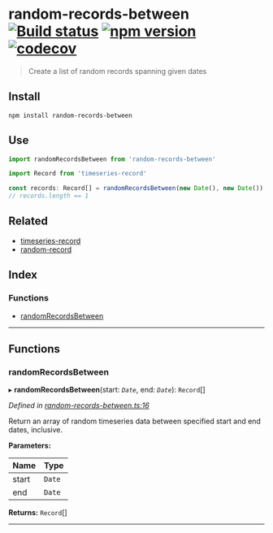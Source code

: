 
random-records-between [![Build status](https://travis-ci.org/strong-roots-capital/random-records-between.svg?branch=master)](https://travis-ci.org/strong-roots-capital/random-records-between) [![npm version](https://img.shields.io/npm/v/random-records-between.svg)](https://npmjs.org/package/random-records-between) [![codecov](https://codecov.io/gh/strong-roots-capital/random-records-between/branch/master/graph/badge.svg)](https://codecov.io/gh/strong-roots-capital/random-records-between)
=============================================================================================================================================================================================================================================================================================================================================================================================================================================================================================================

> Create a list of random records spanning given dates

Install
-------

```shell
npm install random-records-between
```

Use
---

```typescript
import randomRecordsBetween from 'random-records-between'

import Record from 'timeseries-record'

const records: Record[] = randomRecordsBetween(new Date(), new Date())
// records.length == 1
```

Related
-------

*   [timeseries-record](https://github.com/strong-roots-capital/timeseries-record)
*   [random-record](https://github.com/strong-roots-capital/random-record)

## Index

### Functions

* [randomRecordsBetween](#randomrecordsbetween)

---

## Functions

<a id="randomrecordsbetween"></a>

###  randomRecordsBetween

▸ **randomRecordsBetween**(start: *`Date`*, end: *`Date`*): `Record`[]

*Defined in [random-records-between.ts:16](https://github.com/strong-roots-capital/random-records-between/blob/0462ed8/src/random-records-between.ts#L16)*

Return an array of random timeseries data between specified start and end dates, inclusive.

**Parameters:**

| Name | Type |
| ------ | ------ |
| start | `Date` |
| end | `Date` |

**Returns:** `Record`[]

___

